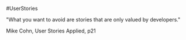 #UserStories

"What you want to avoid are stories that are only valued by developers."

Mike Cohn, User Stories Applied, p21